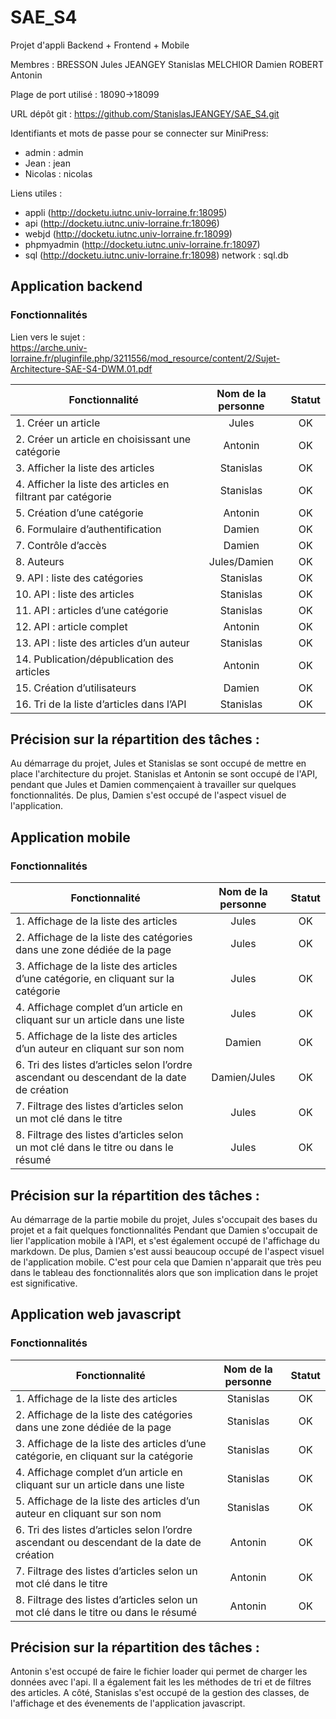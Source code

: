 # SAE_S4

Projet d'appli Backend + Frontend + Mobile

Membres :
BRESSON Jules
JEANGEY Stanislas
MELCHIOR Damien
ROBERT Antonin

Plage de port utilisé : 18090->18099

URL dépôt git : https://github.com/StanislasJEANGEY/SAE_S4.git

Identifiants et mots de passe pour se connecter sur MiniPress:

-   admin : admin
-   Jean : jean
-   Nicolas : nicolas

Liens utiles :

-   appli (http://docketu.iutnc.univ-lorraine.fr:18095)
-   api (http://docketu.iutnc.univ-lorraine.fr:18096)
-   webjd (http://docketu.iutnc.univ-lorraine.fr:18099)
-   phpmyadmin (http://docketu.iutnc.univ-lorraine.fr:18097)
-   sql (http://docketu.iutnc.univ-lorraine.fr:18098) network : sql.db

## Application backend

### Fonctionnalités

Lien vers le sujet :  
https://arche.univ-lorraine.fr/pluginfile.php/3211556/mod_resource/content/2/Sujet-Architecture-SAE-S4-DWM.01.pdf

| Fonctionnalité                                              | Nom de la personne | Statut |
| ----------------------------------------------------------- | :----------------: | :----: |
| 1. Créer un article                                         |       Jules        |   OK   |
| 2. Créer un article en choisissant une catégorie            |      Antonin       |   OK   |
| 3. Afficher la liste des articles                           |     Stanislas      |   OK   |
| 4. Afficher la liste des articles en filtrant par catégorie |     Stanislas      |   OK   |
| 5. Création d’une catégorie                                 |      Antonin       |   OK   |
| 6. Formulaire d’authentification                            |       Damien       |   OK   |
| 7. Contrôle d’accès                                         |       Damien       |   OK   |
| 8. Auteurs                                                  |    Jules/Damien    |   OK   |
| 9. API : liste des catégories                               |     Stanislas      |   OK   |
| 10. API : liste des articles                                |     Stanislas      |   OK   |
| 11. API : articles d’une catégorie                          |     Stanislas      |   OK   |
| 12. API : article complet                                   |      Antonin       |   OK   |
| 13. API : liste des articles d’un auteur                    |     Stanislas      |   OK   |
| 14. Publication/dépublication des articles                  |      Antonin       |   OK   |
| 15. Création d’utilisateurs                                 |       Damien       |   OK   |
| 16. Tri de la liste d’articles dans l’API                   |     Stanislas      |   OK   |

## Précision sur la répartition des tâches :

Au démarrage du projet, Jules et Stanislas se sont occupé de mettre en place l'architecture du projet.
Stanislas et Antonin se sont occupé de l'API, pendant que Jules et Damien commençaient à travailler sur quelques fonctionnalités.
De plus, Damien s'est occupé de l'aspect visuel de l'application.

## Application mobile

### Fonctionnalités

| Fonctionnalité                                                                            | Nom de la personne | Statut |
| ----------------------------------------------------------------------------------------- | :----------------: | :----: |
| 1. Affichage de la liste des articles                                                     |       Jules        |   OK   |
| 2. Affichage de la liste des catégories dans une zone dédiée de la page                   |       Jules        |   OK   |
| 3. Affichage de la liste des articles d’une catégorie, en cliquant sur la catégorie       |       Jules        |   OK   |
| 4. Affichage complet d’un article en cliquant sur un article dans une liste               |       Jules        |   OK   |
| 5. Affichage de la liste des articles d’un auteur en cliquant sur son nom                 |       Damien       |   OK   |
| 6. Tri des listes d’articles selon l’ordre ascendant ou descendant de la date de création |    Damien/Jules    |   OK   |
| 7. Filtrage des listes d’articles selon un mot clé dans le titre                          |       Jules        |   OK   |
| 8. Filtrage des listes d’articles selon un mot clé dans le titre ou dans le résumé        |       Jules        |   OK   |

## Précision sur la répartition des tâches :

Au démarrage de la partie mobile du projet, Jules s'occupait des bases du projet et a fait quelques fonctionnalités
Pendant que Damien s'occupait de lier l'application mobile à l'API, et s'est également occupé de l'affichage du markdown.
De plus, Damien s'est aussi beaucoup occupé de l'aspect visuel de l'application mobile.
C'est pour cela que Damien n'apparait que très peu dans le tableau des fonctionnalités alors que son implication dans le projet est significative.

## Application web javascript

### Fonctionnalités

| Fonctionnalité                                                                            | Nom de la personne | Statut |
| ----------------------------------------------------------------------------------------- | :----------------: | :----: |
| 1. Affichage de la liste des articles                                                     |     Stanislas      |   OK   |
| 2. Affichage de la liste des catégories dans une zone dédiée de la page                   |     Stanislas      |   OK   |
| 3. Affichage de la liste des articles d’une catégorie, en cliquant sur la catégorie       |     Stanislas      |   OK   |
| 4. Affichage complet d’un article en cliquant sur un article dans une liste               |     Stanislas      |   OK   |
| 5. Affichage de la liste des articles d’un auteur en cliquant sur son nom                 |     Stanislas      |   OK   |
| 6. Tri des listes d’articles selon l’ordre ascendant ou descendant de la date de création |      Antonin       |   OK   |
| 7. Filtrage des listes d’articles selon un mot clé dans le titre                          |      Antonin       |   OK   |
| 8. Filtrage des listes d’articles selon un mot clé dans le titre ou dans le résumé        |      Antonin       |   OK   |

## Précision sur la répartition des tâches :

Antonin s'est occupé de faire le fichier loader qui permet de charger les données avec l'api. Il a également fait les
les méthodes de tri et de filtres des articles. A côté, Stanislas s'est occupé de la gestion des classes, de l'affichage
et des évenements de l'application javascript.
